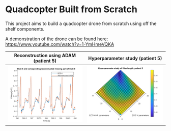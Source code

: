 # Quadcopter Built from Scratch

This project aims to build a quadcopter drone from scratch using off the shelf components. 

A demonstration of the drone can be found here: https://www.youtube.com/watch?v=1-YmHmeVQKA

| Reconstruction using ADAM (patient 5) | Hyperparameter study (patient 5)  |                                                                                                                                                   
| ---           | ---           |                                                                                                                                                   
| ![](https://github.com/Siggeaxe/Reconstruction-of-ECG-Signals/blob/main/Plots/Adam/Plots/Adam_patient_5_length_15_small.png)  |  ![](https://github.com/Siggeaxe/Reconstruction-of-ECG-Signals/blob/main/Plots/Adam/Hyperpar/Adam_hyper_patient_5_length_30_Q1.png) |

